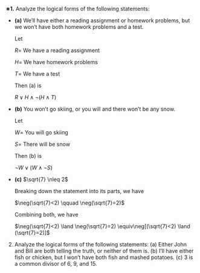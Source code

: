 **∗1.** Analyze the logical forms of the following statements:

- **(a)** We’ll have either a reading assignment or homework problems, but we
won’t have both homework problems and a test.

    Let

    $R=$ We have a reading assignment

    $H=$ We have homework problems

    $T=$ We have a test

    Then (a) is

    $R \lor H \land \neg (H \land T)$

- **(b)** You won’t go skiing, or you will and there won’t be any snow.

    Let

    $W=$ You will go skiing

    $S=$ There will be snow

    Then (b) is

    $\neg W \lor (W \land \neg S)$

- **(c)** $\sqrt{7} \nleq 2$

    Breaking down the statement into its parts, we have

    $\neg(\sqrt{7}<2) \qquad \neg(\sqrt{7}=2)$

    Combining both, we have

    $\neg(\sqrt{7}<2) \land \neg(\sqrt{7}=2) \equiv\neg[(\sqrt{7}<2) \land (\sqrt{7}=2)]$

2. Analyze the logical forms of the following statements:
(a) Either John and Bill are both telling the truth, or neither of them is.
(b) I’ll have either fish or chicken, but I won’t have both fish and mashed
potatoes.
(c) 3 is a common divisor of 6, 9, and 15.
